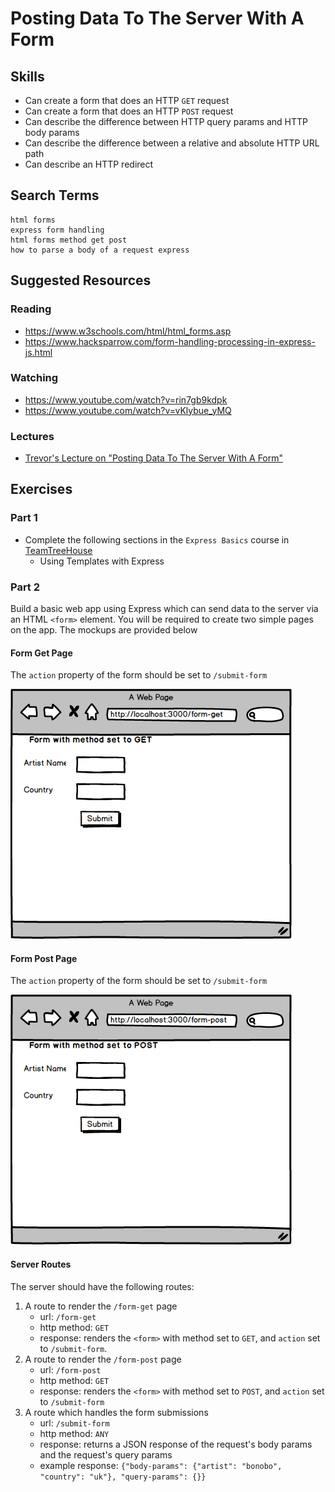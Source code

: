 # Posting Data To The Server With A Form


## Skills

- Can create a form that does an HTTP `GET` request
- Can create a form that does an HTTP `POST` request
- Can describe the difference between HTTP query params and HTTP body params
- Can describe the difference between a relative and absolute HTTP URL path
- Can describe an HTTP redirect

## Search Terms

```
html forms
express form handling
html forms method get post
how to parse a body of a request express
```

## Suggested Resources

### Reading

- https://www.w3schools.com/html/html_forms.asp
- https://www.hacksparrow.com/form-handling-processing-in-express-js.html

### Watching

- https://www.youtube.com/watch?v=rin7gb9kdpk
- https://www.youtube.com/watch?v=vKlybue_yMQ

### Lectures

- [Trevor's Lecture on "Posting Data To The Server With A Form"](https://www.youtube.com/watch?v=DzSwBuMfo0g)

## Exercises

### Part 1

- Complete the following sections in the `Express Basics` course in [TeamTreeHouse](https://teamtreehouse.com/library/express-basics)
  - Using Templates with Express

### Part 2

Build a basic web app using Express which can send data to the server via an HTML `<form>` element. You will be required to create two simple pages on the app. The mockups are provided below

#### Form Get Page

The `action` property of the form should be set to `/submit-form`

![form-get](./data/form-get.png)

#### Form Post Page

The `action` property of the form should be set to `/submit-form`

![form-post](./data/form-post.png)


#### Server Routes

The server should have the following routes:
1. A route to render the `/form-get` page
    - url: `/form-get`
    - http method: `GET`
    - response: renders the `<form>` with method set to `GET`, and `action` set to `/submit-form`.
1. A route to render the `/form-post` page
    - url: `/form-post`
    - http method: `GET`
    - response: renders the `<form>` with method set to `POST`,  and `action` set to `/submit-form`
1. A route which handles the form submissions
    - url: `/submit-form`
    - http method: `ANY`
    - response: returns a JSON response of the request's body params and the request's query params
    - example response: `{"body-params": {"artist": "bonobo", "country": "uk"}, "query-params": {}}`


